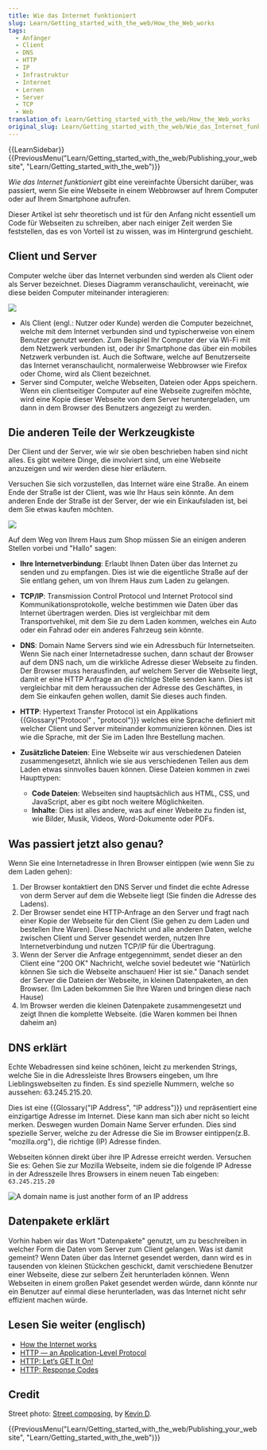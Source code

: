```yaml
---
title: Wie das Internet funktioniert
slug: Learn/Getting_started_with_the_web/How_the_Web_works
tags:
  - Anfänger
  - Client
  - DNS
  - HTTP
  - IP
  - Infrastruktur
  - Internet
  - Lernen
  - Server
  - TCP
  - Web
translation_of: Learn/Getting_started_with_the_web/How_the_Web_works
original_slug: Learn/Getting_started_with_the_web/Wie_das_Internet_funktioniert
---
```

{{LearnSidebar}}{{PreviousMenu("Learn/Getting_started_with_the_web/Publishing_your_website", "Learn/Getting_started_with_the_web")}}

_Wie das Internet funktioniert_ gibt eine vereinfachte Übersicht darüber, was passiert, wenn Sie eine Webseite in einem Webbrowser auf Ihrem Computer oder auf Ihrem Smartphone aufrufen.

Dieser Artikel ist sehr theoretisch und ist für den Anfang nicht essentiell um Code für Webseiten zu schreiben, aber nach einiger Zeit werden Sie feststellen, das es von Vorteil ist zu wissen, was im Hintergrund geschieht.

## Client und Server

Computer welche über das Internet verbunden sind werden als Client oder als Server bezeichnet. Dieses Diagramm veranschaulicht, vereinacht, wie diese beiden Computer miteinander interagieren:

![](simple-client-server.png)

- Als Client (engl.: Nutzer oder Kunde) werden die Computer bezeichnet, welche mit dem Internet verbunden sind und typischerweise von einem Benutzer genutzt werden. Zum Beispiel Ihr Computer der via Wi-Fi mit dem Netzwerk verbunden ist, oder ihr Smartphone das über ein mobiles Netzwerk verbunden ist. Auch die Software, welche auf Benutzerseite das Internet veranschaulicht, normalerweise Webbrowser wie Firefox oder Chome, wird als Client bezeichnet.
- Server sind Computer, welche Webseiten, Dateien oder Apps speichern. Wenn ein clientseitiger Computer auf eine Webseite zugreifen möchte, wird eine Kopie dieser Webseite von dem Server heruntergeladen, um dann in dem Browser des Benutzers angezeigt zu werden.

## Die anderen Teile der Werkzeugkiste

Der Client und der Server, wie wir sie oben beschrieben haben sind nicht alles. Es gibt weitere Dinge, die involviert sind, um eine Webseite anzuzeigen und wir werden diese hier erläutern.

Versuchen Sie sich vorzustellen, das Internet wäre eine Straße. An einem Ende der Straße ist der Client, was wie Ihr Haus sein könnte. An dem anderen Ende der Straße ist der Server, der wie ein Einkaufsladen ist, bei dem Sie etwas kaufen möchten.

![](road.jpg)

Auf dem Weg von Ihrem Haus zum Shop müssen Sie an einigen anderen Stellen vorbei und "Hallo" sagen:

- **Ihre Internetverbindung**: Erlaubt Ihnen Daten über das Internet zu senden und zu empfangen. Dies ist wie die eigentliche Straße auf der Sie entlang gehen, um von Ihrem Haus zum Laden zu gelangen.
- **TCP/IP**: Transmission Control Protocol und Internet Protocol sind Kommunikationsprotokolle, welche bestimmen wie Daten über das Internet übertragen werden. Dies ist vergleichbar mit dem Transportvehikel, mit dem Sie zu dem Laden kommen, welches ein Auto oder ein Fahrad oder ein anderes Fahrzeug sein könnte.
- **DNS**: Domain Name Servers sind wie ein Adressbuch für Internetseiten. Wenn Sie nach einer Internetadresse suchen, dann schaut der Browser auf dem DNS nach, um die wirkliche Adresse dieser Webseite zu finden. Der Browser muss herausfinden, auf welchem Server die Webseite liegt, damit er eine HTTP Anfrage an die richtige Stelle senden kann. Dies ist vergleichbar mit dem heraussuchen der Adresse des Geschäftes, in dem Sie einkaufen gehen wollen, damit Sie dieses auch finden.
- **HTTP**: Hypertext Transfer Protocol ist ein Applikations {{Glossary("Protocol" , "protocol")}} welches eine Sprache definiert mit welcher Client und Server miteinander kommunizieren können. Dies ist wie die Sprache, mit der Sie im Laden Ihre Bestellung machen.
- **Zusätzliche Dateien**: Eine Webseite wir aus verschiedenen Dateien zusammengesetzt, ähnlich wie sie aus verschiedenen Teilen aus dem Laden etwas sinnvolles bauen können. Diese Dateien kommen in zwei Haupttypen:

  - **Code Dateien**: Webseiten sind hauptsächlich aus HTML, CSS, und JavaScript, aber es gibt noch weitere Möglichkeiten.
  - **Inhalte**: Dies ist alles andere, was auf einer Webeite zu finden ist, wie Bilder, Musik, Videos, Word-Dokumente oder PDFs.

## Was passiert jetzt also genau?

Wenn Sie eine Internetadresse in Ihren Browser eintippen (wie wenn Sie zu dem Laden gehen):

1. Der Browser kontaktiert den DNS Server und findet die echte Adresse von derm Server auf dem die Webseite liegt (Sie finden die Adresse des Ladens).
2. Der Browser sendet eine HTTP-Anfrage an den Server und fragt nach einer Kopie der Webseite für den Client (Sie gehen zu dem Laden und bestellen Ihre Waren). Diese Nachricht und alle anderen Daten, welche zwischen Client und Server gesendet werden, nutzen Ihre Internetverbindung und nutzen TCP/IP für die Übertragung.
3. Wenn der Server die Anfrage entgegennimmt, sendet dieser an den Client eine "200 OK" Nachricht, welche soviel bedeutet wie "Natürlich können Sie sich die Webseite anschauen! Hier ist sie." Danach sendet der Server die Dateien der Webseite, in kleinen Datenpaketen, an den Browser. (Im Laden bekommen Sie Ihre Waren und bringen diese nach Hause)
4. Im Browser werden die kleinen Datenpakete zusammengesetzt und zeigt Ihnen die komplette Webseite. (die Waren kommen bei Ihnen daheim an)

## DNS erklärt

Echte Webadressen sind keine schönen, leicht zu merkenden Strings, welche Sie in die Adressleiste Ihres Browsers eingeben, um Ihre Lieblingswebseiten zu finden. Es sind spezielle Nummern, welche so aussehen: 63.245.215.20.

Dies ist eine {{Glossary("IP Address", "IP address")}} und repräsentiert eine einzigartige Adresse im Internet. Diese kann man sich aber nicht so leicht merken. Deswegen wurden Domain Name Server erfunden. Dies sind spezielle Server, welche zu der Adresse die Sie im Browser eintippen(z.B. "mozilla.org"), die richtige (IP) Adresse finden.

Webseiten können direkt über ihre IP Adresse erreicht werden. Versuchen Sie es: Gehen Sie zur Mozilla Webseite, indem sie die folgende IP Adresse in der Adresszeile Ihres Browsers in einem neuen Tab eingeben: `63.245.215.20`

![A domain name is just another form of an IP address](https://mdn.mozillademos.org/files/8405/dns-ip.png)

## Datenpakete erklärt

Vorhin haben wir das Wort "Datenpakete" genutzt, um zu beschreiben in welcher Form die Daten vom Server zum Client gelangen. Was ist damit gemeint? Wenn Daten über das Internet gesendet werden, dann wird es in tausenden von kleinen Stückchen geschickt, damit verschiedene Benutzer einer Webseite, diese zur selbern Zeit herunterladen können. Wenn Webseiten in einem großen Paket gesendet werden würde, dann könnte nur ein Benutzer auf einmal diese herunterladen, was das Internet nicht sehr effizient machen würde.

## Lesen Sie weiter (englisch)

- [How the Internet works](/en-US/Learn/How_the_Internet_works)
- [HTTP — an Application-Level Protocol](https://dev.opera.com/articles/http-basic-introduction/)
- [HTTP: Let’s GET It On!](https://dev.opera.com/articles/http-lets-get-it-on/)
- [HTTP: Response Codes](https://dev.opera.com/articles/http-response-codes/)

## Credit

Street photo: [Street composing](https://www.flickr.com/photos/kdigga/9110990882/in/photolist-cXrKFs-c1j6hQ-mKrPUT-oRTUK4-7jSQQq-eT7daG-cZEZrh-5xT9L6-bUnkip-9jAbvr-5hVkHn-pMfobT-dm8JuZ-gjwYYM-pREaSM-822JRW-5hhMf9-9RVQNn-bnDMSZ-pL2z3y-k7FRM4-pzd8Y7-822upY-8bFN4Y-kedD87-pzaATg-nrF8ft-5anP2x-mpVky9-ceKc9W-dG75mD-pY62sp-gZmXVZ-7vVJL9-h7r9AQ-gagPYh-jvo5aM-J32rC-ibP2zY-a4JBcH-ndxM5Y-iFHsde-dtJ15p-8nYRgp-93uCB1-o6N5Bh-nBPUny-dNJ66P-9XWmVP-efXhxJ), by [Kevin D](https://www.flickr.com/photos/kdigga/).

{{PreviousMenu("Learn/Getting_started_with_the_web/Publishing_your_website", "Learn/Getting_started_with_the_web")}}
